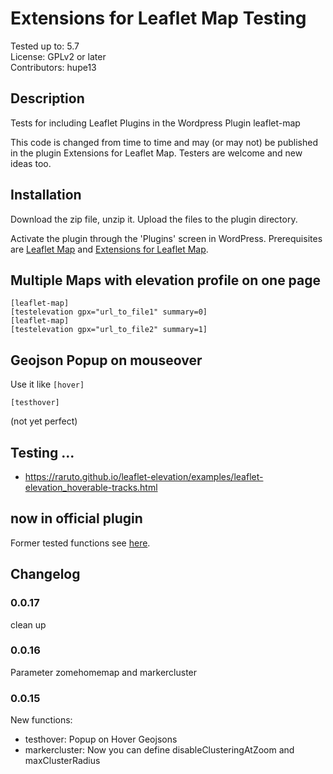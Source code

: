 # Extensions for Leaflet Map Testing

Tested up to: 5.7  
License: GPLv2 or later  
Contributors: hupe13

## Description

Tests for including Leaflet Plugins in the Wordpress Plugin leaflet-map

This code is changed from time to time and may (or may not) be published in the plugin Extensions for Leaflet Map. Testers are welcome and new ideas too.

<h2>Installation</h2>

Download the zip file, unzip it. Upload the files to the plugin directory.

Activate the plugin through the 'Plugins' screen in WordPress.
Prerequisites are <a href="https://wordpress.org/plugins/leaflet-map/">Leaflet Map</a> and <a href="https://wordpress.org/plugins/extensions-leaflet-map/">Extensions for Leaflet Map</a>.

<h2>Multiple Maps with elevation profile on one page</h2>

```
[leaflet-map]
[testelevation gpx="url_to_file1" summary=0]
[leaflet-map]
[testelevation gpx="url_to_file2" summary=1]
```

<h2>Geojson Popup on mouseover</h2>

Use it like <code>[hover]</code>

```
[testhover]
```
(not yet perfect)

<h2>Testing ... </h2>

+ https://raruto.github.io/leaflet-elevation/examples/leaflet-elevation_hoverable-tracks.html

<h2>now in official plugin</h2>
Former tested functions see <a href="https://github.com/hupe13/extensions-leaflet-map/">here</a>.

## Changelog

### 0.0.17

clean up

### 0.0.16

Parameter zomehomemap and markercluster

### 0.0.15
New functions:
* testhover: Popup on Hover Geojsons
* markercluster: Now you can define disableClusteringAtZoom and maxClusterRadius
